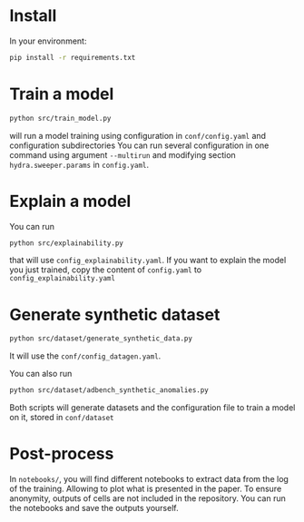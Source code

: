 # Install
In your environment:
```sh
pip install -r requirements.txt
```

# Train a model
```sh
python src/train_model.py
```
will run a model training using configuration in `conf/config.yaml` and configuration subdirectories
You can run several configuration in one command using argument `--multirun` and modifying section `hydra.sweeper.params` in `config.yaml`.

# Explain a model
You can run 
```sh
python src/explainability.py
```
that will use `config_explainability.yaml`.
If you want to explain the model you just trained, copy the content of `config.yaml` to `config_explainability.yaml`

# Generate synthetic dataset
```sh
python src/dataset/generate_synthetic_data.py
```
It will use the `conf/config_datagen.yaml`.

You can also run
```sh
python src/dataset/adbench_synthetic_anomalies.py
```
Both scripts will generate datasets and the configuration file to train a model on it, stored in `conf/dataset`

# Post-process
In `notebooks/`, you will find different notebooks to extract data from the log of the training. Allowing to plot what is presented in the paper. To ensure anonymity, outputs of cells are not included in the repository. You can run the notebooks and save the outputs yourself.